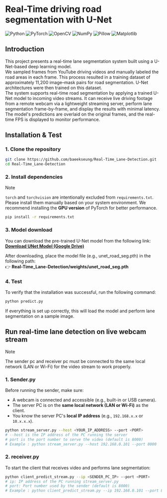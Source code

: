 # Real-Time driving road segmentation with U-Net

![Python](https://img.shields.io/badge/Python-3670A0?style=for-the-badge)
![PyTorch](https://img.shields.io/badge/PyTorch-EE4C2C?style=for-the-badge)
![OpenCV](https://img.shields.io/badge/OpenCV-5C3EE8?style=for-the-badge)
![NumPy](https://img.shields.io/badge/NumPy-013243?style=for-the-badge)
![Pillow](https://img.shields.io/badge/Pillow-CC66CC?style=for-the-badge)
![Matplotlib](https://img.shields.io/badge/Matplotlib-11557C?style=for-the-badge)

## Introduction
This project presents a real-time lane segmentation system built using a U-Net-based deep learning model.  
We sampled frames from YouTube driving videos and manually labeled the road areas in each frame. This process resulted in a training dataset of approximately 11,200 image–mask pairs for road segmentation. U-Net architectures were then trained on this dataset.  
The system supports real-time road segmentation by applying a trained U-Net model to incoming video streams. It can receive live driving footage from a remote webcam via a lightweight streaming server, perform lane segmentation frame-by-frame, and display the results with minimal latency. The model's predictions are overlaid on the original frames, and the real-time FPS is displayed to monitor performance.

## Installation & Test
### 1. Clone the repository
```bash
git clone https://github.com/baeekseung/Real-Time_Lane-Detection.git
cd Real-Time_Lane-Detection
```
### 2. Install dependencies
> [!Note]
> `torch` and `torchvision` are intentionally excluded from `requirements.txt`.
> Please install them manually based on your system environment. We recommend installing the **GPU version** of PyTorch for better performance.
```bash
pip install -r requirements.txt
```
### 3. Model download
You can download the pre-trained U-Net model from the following link:  
**[Download UNet Model (Google Drive)](https://drive.google.com/file/d/1rROuXDTVJ7fodC_6Lskzqee2alBz-iIM/view?usp=sharing)**  
  
After downloading, place the model file (e.g., unet_road_seg.pth) in the following path:  
👉 **Real-Time_Lane-Detection/weights/unet_road_seg.pth**

### 4. Test
To verify that the installation was successful, run the following command:  
```bash
python predict.py
```
If everything is set up correctly, this will load the model and perform lane segmentation on a sample image.  

## Run real-time lane detection on live webcam stream
> [!Note]
> The sender pc and receiver pc must be connected to the same local network (LAN or Wi-Fi) for the video stream to work properly.

### 1. Sender.py
Before running the sender, make sure:

- A webcam is connected and accessible (e.g., built-in or USB camera).
- The server PC is on the **same local network (LAN or Wi-Fi)** as the client.
- You know the server PC's **local IP address** (e.g., `192.168.x.x` or `10.x.x.x`).
```bash
python stream_server.py --host <YOUR_IP_ADDRESS> --port <PORT>
# --host is the IP address of the PC running the server
# port is the port number to serve the video (default is 8000)
# Example : python stream_server.py --host 192.168.0.101 --port 8000
```
### 2. receiver.py
To start the client that receives video and performs lane segmentation:  
```bash
python client_predict_stream.py --ip <SENDER_PC_IP> --port <PORT>
# ip: IP address of the PC running stream_server.py
# port: Port number used by the sender (default is 8000)
# Example : python client_predict_stream.py --ip 192.168.0.101 --port 8000
```




